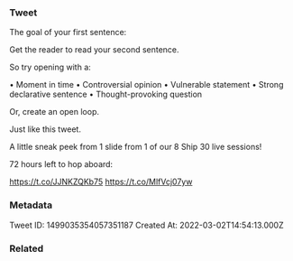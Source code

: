 ### Tweet
The goal of your first sentence:

Get the reader to read your second sentence.

So try opening with a:

• Moment in time
• Controversial opinion
• Vulnerable statement
• Strong declarative sentence
• Thought-provoking question

Or, create an open loop.

Just like this tweet.

A little sneak peek from 1 slide from 1 of our 8 Ship 30 live sessions!

72 hours left to hop aboard:

https://t.co/JJNKZQKb75 https://t.co/MlfVcj07yw

### Metadata
Tweet ID: 1499035354057351187
Created At: 2022-03-02T14:54:13.000Z

### Related

